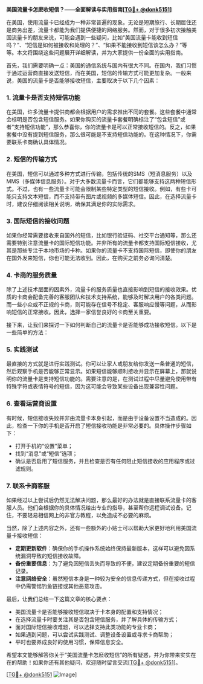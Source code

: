**美国流量卡怎麽收短信？——全面解读与实用指南[[TG💪+ @donk5151](https://t.me/s/donk5151)]**

在美国，使用流量卡已经成为一种非常普遍的现象。无论是短期旅行、长期居住还是商务出差，流量卡都能为我们提供便捷的网络服务。然而，对于很多初次接触美国流量卡的朋友来说，可能会遇到一些疑问，比如“美国流量卡能收到短信吗？”、“短信是如何被接收和处理的？”、“如果不能接收到短信该怎么办？”等等。本文将围绕这些问题展开详细解读，并为大家提供一份全面的实用指南。

首先，我们需要明确一点：美国的通信系统与国内有很大不同。在国内，我们习惯于通过运营商直接发送短信，而在美国，短信的传输方式可能更加复杂。一般来说，美国的流量卡是否能够接收短信，主要取决于以下几个因素：

### **1. 流量卡是否支持短信功能**
在美国，许多流量卡提供商都会根据用户的需求推出不同的套餐。这些套餐中通常会标明是否包含短信服务。如果你购买的流量卡套餐明确标注了“包含短信”或者“支持短信功能”，那么恭喜你，你的流量卡是可以正常接收短信的。反之，如果套餐中没有提到短信服务，那么很可能是不支持短信功能的。在这种情况下，你需要联系卡商确认具体情况。

### **2. 短信的传输方式**
在美国，短信可以通过多种方式进行传输，包括传统的SMS（短消息服务）以及MMS（多媒体信息服务）。对于大多数流量卡而言，它们都能够支持这两种短信形式。不过，也有一些流量卡可能会限制某些特定类型的短信接收。例如，有些卡可能只支持文本短信，而不支持带有图片或视频的多媒体短信。因此，在选择流量卡时，建议仔细阅读相关说明，确保其满足你的实际需求。

### **3. 国际短信的接收问题**
如果你经常需要接收来自国外的短信，比如银行验证码、社交平台通知等，那么还需要特别注意流量卡的国际短信功能。并非所有的流量卡都支持国际短信接收，尤其是那些专注于本地市场的卡种。如果你的流量卡不支持国际短信，即使你的朋友在国外发来短信，你也可能无法收到。因此，在购买之前务必询问清楚。

### **4. 卡商的服务质量**
除了上述技术层面的因素外，流量卡的服务质量也直接影响到短信的接收效果。优质的卡商会配备完善的客服团队和技术支持系统，能够及时解决用户的各类问题。而一些小众或不正规的卡商，则可能存在信号不稳定、客服响应慢等问题，从而影响短信的正常接收。因此，选择一家信誉良好的卡商至关重要。

接下来，让我们来探讨一下如何判断自己的流量卡是否能够成功接收短信。以下是一些简单的方法：

### **5. 实践测试**
最直接的方式就是进行实践测试。你可以让家人或朋友给你发送一条普通的短信，然后观察手机是否能够正常显示。如果短信能够顺利接收并显示在屏幕上，那就说明你的流量卡是支持短信功能的。需要注意的是，在测试过程中尽量避免使用带有特殊字符或表情符号的短信，因为这可能会导致某些设备出现兼容性问题。

### **6. 查看运营商设置**
有时候，短信接收失败并非由流量卡本身引起，而是由于设备设置不当造成的。因此，检查一下你的手机是否开启了短信接收功能是非常必要的。具体操作步骤如下：
- 打开手机的“设置”菜单；
- 找到“消息”或“短信”选项；
- 确认是否启用了短信服务，并且检查是否有任何阻止短信接收的应用程序或过滤规则。

### **7. 联系卡商客服**
如果经过以上尝试后仍然无法解决问题，那么最好的办法就是直接联系流量卡的客服人员。他们会根据你的具体情况给出专业的指导，甚至帮你远程调试设备。记住，不要轻易相信网上的非官方教程，以免造成不必要的麻烦。

当然，除了上述内容之外，还有一些额外的小贴士可以帮助大家更好地利用美国流量卡接收短信：

- **定期更新软件**：确保你的手机操作系统始终保持最新版本，这样可以避免因系统漏洞导致的短信接收故障。
- **备份重要信息**：为了避免因短信丢失而导致的不便，建议定期备份重要的短信记录。
- **注意网络安全**：虽然短信本身是一种较为安全的信息传递方式，但在接收过程中仍需警惕钓鱼链接或其他恶意攻击。

最后，让我们总结一下这篇文章的核心要点：
- 美国流量卡是否能够接收短信取决于卡本身的配置和支持情况；
- 在选择流量卡时要关注其是否包含短信服务，并了解具体的传输方式；
- 面对国际短信接收难题，可以选择支持此类功能的专业卡商；
- 如果遇到问题，可以尝试实践测试、调整设备设置或寻求卡商帮助；
- 平时也要养成良好的使用习惯，保障信息安全。

希望本文能够解答你关于“美国流量卡怎麽收短信”的所有疑惑，并为你带来实实在在的帮助！如果你还有其他疑问，欢迎随时留言交流[[TG💪+ @donk5151](https://t.me/s/donk5151)]。

[[TG💪+ @donk5151](https://t.me/s/donk5151) ![Image](https://i.postimg.cc/rwNCRYN7/Snipaste-2025-04-30-17-27-05.png)]